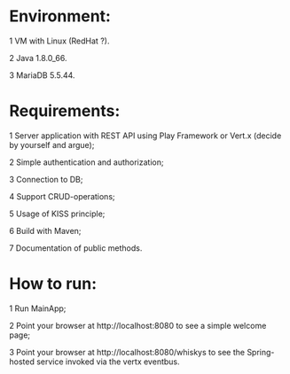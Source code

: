 # Environment:
1
VM with Linux (RedHat ?).

2
Java 1.8.0_66.

3
MariaDB 5.5.44.

# Requirements:
1
Server application with REST API using Play Framework or Vert.x (decide by yourself and argue);
    
2
Simple authentication and authorization;

3
Connection to DB;

4
Support CRUD-operations;

5
Usage of KISS principle;

6
Build with Maven;

7
Documentation of public methods.

# How to run:
1
Run MainApp;

2
Point your browser at http://localhost:8080 to see a simple welcome page;

3
Point your browser at http://localhost:8080/whiskys to see the Spring-hosted service invoked via the vertx eventbus.
    
